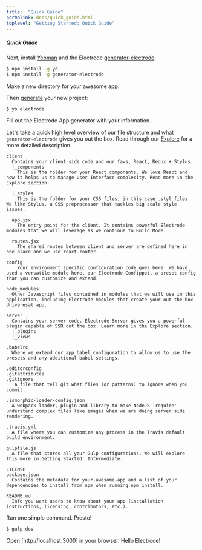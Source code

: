 ```yaml
---
title:  "Quick Guide"
permalink: docs/quick_guide.html
toplevel: "Getting Started: Quick Guide"
---
```


##### Quick Guide

Next, install [Yeoman](http://yeoman.io/) and the Electrode [generator-electrode](https://github.com/electrode-io/generator-electrode"):

```bash    
$ npm install -g yo
$ npm install -g generator-electrode
```
Make a new directory for your awesome app.

Then [generate](https://github.com/electrode-io/generator-electrode) your new project:

```bash
$ yo electrode
```

Fill out the Electrode App generator with your information.

Let's take a quick high level overview of our file structure and what `generator-electrode` gives you out the box. Read through our [Explore](#explore) for a more detailed description.

```
client
  Contains your client side code and our favs, React, Redux + Stylus.
  |_components
    This is the folder for your React components. We love React and how it helps us to manage User Interface complexity. Read more in the Explore section.

  |_styles
    This is the folder for your CSS files, in this case .styl files. We like Stylus, a CSS preprocessor that tackles big scale style issues.

  app.jsx
    The entry point for the client. It contains powerful Electrode modules that we will leverage as we continue to Build More.

  routes.jsx
    The shared routes between client and server are defined here in one place and we use react-router.

config
    Your environment specific configuration code goes here. We have used a versatile module here, our Electrode-Confippet, a preset config that you can customize and extend.

node_modules
  Other Javascript files contained in modules that we will use in this application, including Electrode modules that create your out-the-box Univeresal app.

server
  Contains your server code. Electrode-Server gives you a powerful plugin capable of SSR out the box. Learn more in the Explore section.
  |_plugins
  |_views

.babelrc
  Where we extend our app babel configuration to allow us to use the presets and any additional babel settings.

.editorconfig
.gitattributes
.gitignore
   A file that tell git what files (or patterns) to ignore when you commit.

.ismorphic-loader-config.json
  A webpack loader, plugin and library to make NodeJS 'require' understand complex files like images when we are doing server side rendering.

.travis.yml
  A file where you can customize any process in the Travis default build environment.

gulpfile.js
  A file that stores all your Gulp configurations. We will explore this more in Getting Started: Intermediate.

LICENSE
package.json
  Contains the metadata for your-awesome-app and a list of your dependencies to install from npm when running npm install.

README.md
  Info you want users to know about your app (installation instructions, licensing, contributors, etc.).
```

Run one simple command. Presto!

```bash
$ gulp dev
```

Open [http://localhost:3000] in your browser. Hello Electrode!
